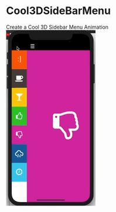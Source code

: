 # Cool3DSideBarMenu
Create a Cool 3D Sidebar Menu Animation
![image](https://github.com/Nycojie/Cool3DSideBarMenu/blob/master/ScreenShots/S_05B52B4D-6208-4CAA-B90F-7A9153F79BE7.gif)
